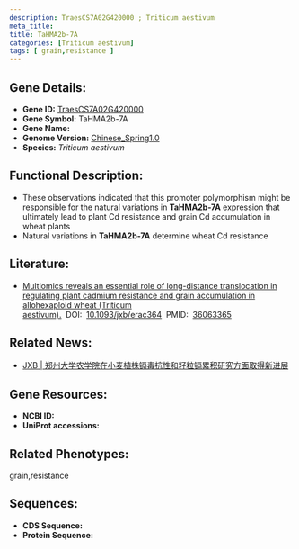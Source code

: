 ```yaml
---
description: TraesCS7A02G420000 ; Triticum aestivum
meta_title:
title: TaHMA2b-7A
categories: [Triticum aestivum]
tags: [ grain,resistance ]
---
```


## Gene Details:
- **Gene ID:**	[TraesCS7A02G420000]()
- **Gene Symbol:** TaHMA2b-7A
- **Gene Name:** 
- **Genome Version:** [Chinese_Spring1.0]()
- **Species:** *Triticum aestivum*

## Functional Description:
   - These observations indicated that this promoter polymorphism might be responsible for the natural variations in **TaHMA2b-7A** expression that ultimately lead to plant Cd resistance and grain Cd accumulation in wheat plants
   - Natural variations in **TaHMA2b-7A** determine wheat Cd resistance

## Literature:
   - [Multiomics reveals an essential role of long-distance translocation in regulating plant cadmium resistance and grain accumulation in allohexaploid wheat (Triticum aestivum).]( https://academic.oup.com/jxb/article/73/22/7516/6692367?login=true)&nbsp;&nbsp;DOI:&nbsp;&nbsp;[10.1093/jxb/erac364](https://academic.oup.com/jxb/article/73/22/7516/6692367?login=true)&nbsp;&nbsp;PMID:&nbsp;&nbsp;[36063365](https://pubmed.ncbi.nlm.nih.gov/36063365/)

## Related News:
   - [JXB | 郑州大学农学院在小麦植株镉毒抗性和籽粒镉累积研究方面取得新进展](https://mp.weixin.qq.com/s?__biz=Mzg3MDEwNDEyMg==&mid=2247537930&idx=3&sn=ac30a5fb436dc1eee4674b6d9473c589&chksm=ce90f85ff9e77149c7499351dace7e9365e4d6a1b98d8f4a8d9cb05c2ca53cf013b66882d98d&scene=27#wechat_redirect)

## Gene Resources:
- **NCBI ID:** [](https://www.ncbi.nlm.nih.gov/gene/?term=)
- **UniProt accessions:** [](https://www.uniprot.org/uniprotkb//entry)

## Related Phenotypes:
grain,resistance

## Sequences:
- **CDS Sequence:**
- **Protein Sequence:**
